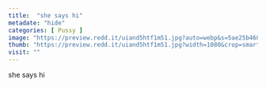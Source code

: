 ```yaml
---
title:  "she says hi"
metadate: "hide"
categories: [ Pussy ]
image: "https://preview.redd.it/uiand5htf1m51.jpg?auto=webp&s=5ae25b468ebae86632b05b6dddd16269320e2ac8"
thumb: "https://preview.redd.it/uiand5htf1m51.jpg?width=1080&crop=smart&auto=webp&s=c378fa0a379e061a8f45635e3e15df93148b187f"
visit: ""
---
```

she says hi
